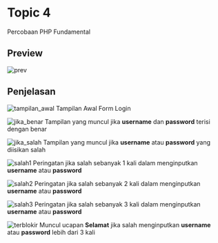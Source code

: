 # Topic 4

Percobaan PHP Fundamental

## Preview

![prev](https://raw.githubusercontent.com/fikriomar16/tugasproweb/master/topic4/topic4/preview.png)

## Penjelasan
![tampilan_awal](https://raw.githubusercontent.com/fikriomar16/tugasproweb/master/topic4/shot/tampilan_awal.png)
Tampilan Awal Form Login </br>

![jika_benar](https://raw.githubusercontent.com/fikriomar16/tugasproweb/master/topic4/shot/jika_benar.png)
Tampilan yang muncul jika **username** dan **password** terisi dengan benar </br>

![jika_salah](https://raw.githubusercontent.com/fikriomar16/tugasproweb/master/topic4/shot/jika_salah.png)
Tampilan yang muncul jika **username** atau **password** yang diisikan salah </br>

![salah1](https://raw.githubusercontent.com/fikriomar16/tugasproweb/master/topic4/shot/salah1.png)
Peringatan jika salah sebanyak 1 kali dalam menginputkan **username** atau **password** </br>

![salah2](https://raw.githubusercontent.com/fikriomar16/tugasproweb/master/topic4/shot/salah2.png)
Peringatan jika salah sebanyak 2 kali dalam menginputkan **username** atau **password** </br>

![salah3](https://raw.githubusercontent.com/fikriomar16/tugasproweb/master/topic4/shot/salah3.png)
Peringatan jika salah sebanyak 3 kali dalam menginputkan **username** atau **password** </br>

![terblokir](https://raw.githubusercontent.com/fikriomar16/tugasproweb/master/topic4/shot/salah_lebihdari_3.png)
Muncul ucapan **Selamat** jika salah menginputkan **username** atau **password** lebih dari 3 kali </br>
